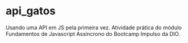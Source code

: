 # api_gatos

Usando uma API em JS pela primeira vez. 
Atividade prática do módulo Fundamentos de Javascript Assíncrono do Bootcamp Impulso da DIO.

